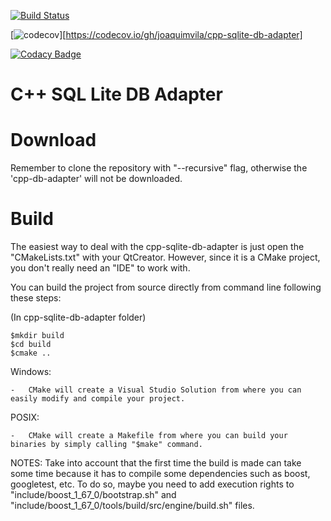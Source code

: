 [![Build Status](https://travis-ci.org/joaquimvila/cpp-sqlite-db-adapter.svg?branch=master)](https://travis-ci.org/joaquimvila/cpp-sqlite-db-adapter)

[![codecov](https://codecov.io/gh/joaquimvila/cpp-sqlite-db-adapter/branch/master/graph/badge.svg)][https://codecov.io/gh/joaquimvila/cpp-sqlite-db-adapter]

[![Codacy Badge](https://api.codacy.com/project/badge/Grade/8249c022a30d4843a819d604eec5ec3f)](https://app.codacy.com/app/joaquimvila/cpp-sqlite-db-adapter?utm_source=github.com&utm_medium=referral&utm_content=joaquimvila/cpp-sqlite-db-adapter&utm_campaign=Badge_Grade_Dashboard)

# C++ SQL Lite DB Adapter

# Download #

Remember to clone the repository with "--recursive" flag, otherwise the 'cpp-db-adapter' will not be downloaded.

# Build #

The easiest way to deal with the cpp-sqlite-db-adapter is just open the "CMakeLists.txt" with your QtCreator. However, since it is a CMake project, you don't really need an "IDE" to work with. 

You can build the project from source directly from command line following these steps:  

(In cpp-sqlite-db-adapter folder)  

	$mkdir build  
	$cd build  
	$cmake ..

Windows:  

	-	CMake will create a Visual Studio Solution from where you can easily modify and compile your project.  

POSIX:  

	-	CMake will create a Makefile from where you can build your binaries by simply calling "$make" command.  

NOTES: Take into account that the first time the build is made can take some time because it has to compile some dependencies such as boost, googletest, etc. To do so, maybe you need to add execution rights to "include/boost_1_67_0/bootstrap.sh" and "include/boost_1_67_0/tools/build/src/engine/build.sh" files.
